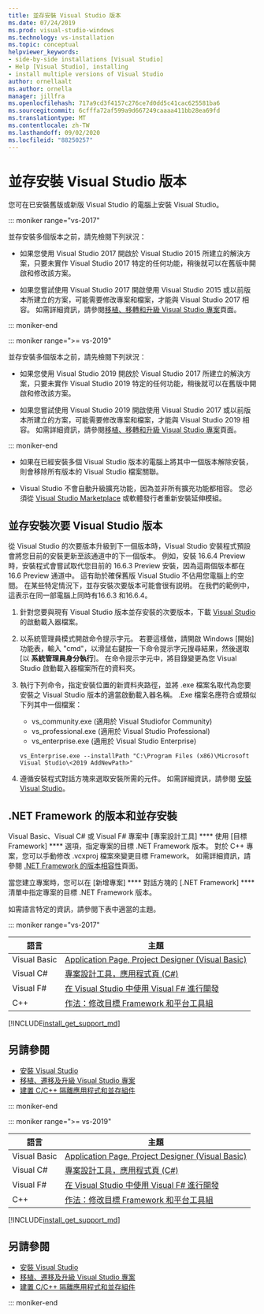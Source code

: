 ```yaml
---
title: 並存安裝 Visual Studio 版本
ms.date: 07/24/2019
ms.prod: visual-studio-windows
ms.technology: vs-installation
ms.topic: conceptual
helpviewer_keywords:
- side-by-side installations [Visual Studio]
- Help [Visual Studio], installing
- install multiple versions of Visual Studio
author: ornellaalt
ms.author: ornella
manager: jillfra
ms.openlocfilehash: 717a9cd3f4157c276ce7d0dd5c41cac625581ba6
ms.sourcegitcommit: 6cfffa72af599a9d667249caaaa411bb28ea69fd
ms.translationtype: MT
ms.contentlocale: zh-TW
ms.lasthandoff: 09/02/2020
ms.locfileid: "88250257"
---
```

# <a name="install-visual-studio-versions-side-by-side"></a>並存安裝 Visual Studio 版本

您可在已安裝舊版或新版 Visual Studio 的電腦上安裝 Visual Studio。

::: moniker range="vs-2017"

並存安裝多個版本之前，請先檢閱下列狀況：

* 如果您使用 Visual Studio 2017 開啟於 Visual Studio 2015 所建立的解決方案，只要未實作 Visual Studio 2017 特定的任何功能，稍後就可以在舊版中開啟和修改該方案。

* 如果您嘗試使用 Visual Studio 2017 開啟使用 Visual Studio 2015 或以前版本所建立的方案，可能需要修改專案和檔案，才能與 Visual Studio 2017 相容。 如需詳細資訊，請參閱[移植、移轉和升級 Visual Studio 專案](../porting/port-migrate-and-upgrade-visual-studio-projects.md?view=vs-2017)頁面。

::: moniker-end

::: moniker range=">= vs-2019"

並存安裝多個版本之前，請先檢閱下列狀況：

* 如果您使用 Visual Studio 2019 開啟於 Visual Studio 2017 所建立的解決方案，只要未實作 Visual Studio 2019 特定的任何功能，稍後就可以在舊版中開啟和修改該方案。

* 如果您嘗試使用 Visual Studio 2019 開啟使用 Visual Studio 2017 或以前版本所建立的方案，可能需要修改專案和檔案，才能與 Visual Studio 2019 相容。 如需詳細資訊，請參閱[移植、移轉和升級 Visual Studio 專案](../porting/port-migrate-and-upgrade-visual-studio-projects.md)頁面。

::: moniker-end

* 如果在已經安裝多個 Visual Studio 版本的電腦上將其中一個版本解除安裝，則會移除所有版本的 Visual Studio 檔案關聯。

* Visual Studio 不會自動升級擴充功能，因為並非所有擴充功能都相容。 您必須從 [Visual Studio Marketplace](https://marketplace.visualstudio.com/) 或軟體發行者重新安裝延伸模組。

## <a name="install-minor-visual-studio-versions-side-by-side"></a>並存安裝次要 Visual Studio 版本

從 Visual Studio 的次要版本升級到下一個版本時，Visual Studio 安裝程式預設會將您目前的安裝更新至該通道中的下一個版本。 例如，安裝 16.6.4 Preview 時，安裝程式會嘗試取代您目前的 16.6.3 Preview 安裝，因為這兩個版本都在 16.6 Preview 通道中。 這有助於確保舊版 Visual Studio 不佔用您電腦上的空間。 在某些特定情況下，並存安裝次要版本可能會很有説明。 在我們的範例中，這表示在同一部電腦上同時有16.6.3 和16.6.4。

1. 針對您要與現有 Visual Studio 版本並存安裝的次要版本，下載 [Visual Studio](https://docs.microsoft.com/visualstudio/releases/2019/history#installing-an-earlier-release) 的啟動載入器檔案。
2. 以系統管理員模式開啟命令提示字元。 若要這樣做，請開啟 Windows [開始] 功能表，輸入 "cmd"，以滑鼠右鍵按一下命令提示字元搜尋結果，然後選取 [以 **系統管理員身分執行**]。 在命令提示字元中，將目錄變更為您 Visual Studio 啟動載入器檔案所在的資料夾。
3. 執行下列命令，指定安裝位置的新資料夾路徑，並將 .exe 檔案名取代為您要安裝之 Visual Studio 版本的適當啟動載入器名稱。 .Exe 檔案名應符合或類似下列其中一個檔案：
   * vs_community.exe (適用於 Visual Studiofor Community)
   * vs_professional.exe (適用於 Visual Studio Professional)
   * vs_enterprise.exe (適用於 Visual Studio Enterprise)

   ```
   vs_Enterprise.exe --installPath "C:\Program Files (x86)\Microsoft Visual Studio\<2019 AddNewPath>"
   ```

4. 遵循安裝程式對話方塊來選取安裝所需的元件。 如需詳細資訊，請參閱 [安裝 Visual Studio](install-visual-studio.md#step-4---choose-workloads)。

## <a name="net-framework-versions-and-side-by-side-installations"></a>.NET Framework 的版本和並存安裝

Visual Basic、Visual C# 或 Visual F# 專案中 [專案設計工具] **** 使用 [目標 Framework] **** 選項，指定專案的目標 .NET Framework 版本。 對於 C++ 專案，您可以手動修改 .vcxproj 檔案來變更目標 Framework。 如需詳細資訊，請參閱 [.NET Framework 的版本相容性](/dotnet/framework/migration-guide/version-compatibility)頁面。

當您建立專案時，您可以在 [新增專案] **** 對話方塊的 [.NET Framework] **** 清單中指定專案的目標 .NET Framework 版本。

如需語言特定的資訊，請參閱下表中適當的主題。

::: moniker range="vs-2017"

| 語言 | 主題 |
|--------------|-----------|
| Visual Basic | [Application Page, Project Designer (Visual Basic)](../ide/reference/application-page-project-designer-visual-basic.md?view=vs-2017) |
| Visual C# | [專案設計工具，應用程式頁 (C#)](../ide/reference/application-page-project-designer-csharp.md?view=vs-2017) |
| Visual F# | [在 Visual Studio 中使用 Visual F# 進行開發](../ide/fsharp-visual-studio.md?view=vs-2017) |
|C++ | [作法：修改目標 Framework 和平台工具組](/cpp/build/how-to-modify-the-target-framework-and-platform-toolset/) |

[!INCLUDE[install_get_support_md](includes/install_get_support_md.md)]

## <a name="see-also"></a>另請參閱

* [安裝 Visual Studio](install-visual-studio.md?view=vs-2017)
* [移植、遷移及升級 Visual Studio 專案](../porting/port-migrate-and-upgrade-visual-studio-projects.md?view=vs-2017)
* [建置 C/C++ 隔離應用程式和並存組件](/cpp/build/building-c-cpp-isolated-applications-and-side-by-side-assemblies/)

::: moniker-end

::: moniker range=">= vs-2019"

| 語言 | 主題 |
|--------------|-----------|
| Visual Basic | [Application Page, Project Designer (Visual Basic)](../ide/reference/application-page-project-designer-visual-basic.md) |
| Visual C# | [專案設計工具，應用程式頁 (C#)](../ide/reference/application-page-project-designer-csharp.md) |
| Visual F# | [在 Visual Studio 中使用 Visual F# 進行開發](../ide/fsharp-visual-studio.md) |
| C++ | [作法：修改目標 Framework 和平台工具組](/cpp/build/how-to-modify-the-target-framework-and-platform-toolset/) |

[!INCLUDE[install_get_support_md](includes/install_get_support_md.md)]

## <a name="see-also"></a>另請參閱

* [安裝 Visual Studio](install-visual-studio.md)
* [移植、遷移及升級 Visual Studio 專案](../porting/port-migrate-and-upgrade-visual-studio-projects.md)
* [建置 C/C++ 隔離應用程式和並存組件](/cpp/build/building-c-cpp-isolated-applications-and-side-by-side-assemblies/)

::: moniker-end
